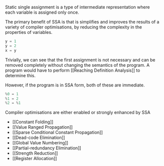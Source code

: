 Static single assignment is a type of intermediate representation where each variable is assigned only once. 

The primary benefit of SSA is that is simplifies and improves the results of a variety of compiler optimisations, by reducing the complexity in the properties of variables.

```c
y = 1
y = 2
x = y
```

Trivially, we can see that the first assignment is not necessary and can be removed completely without changing the semantics of the program. A program would have to perform [[Reaching Definition Analysis]] to determine this. 

However, if the program is in SSA form, both of these are immediate.
```c
%0 = 1
%1 = 2
%2 = %1
```

Compiler optimisations are either enabled or strongly enhanced by SSA
- [[Constant Folding]]
- [[Value Ranged Propagation]]
- [[Sparse Conditional Constant Propagation]]
- [[Dead-code Elimination]]
- [[Global Value Numbering]]
- [[Partial-redundancy Elimination]]
- [[Strength Reduction]]
- [[Register Allocation]]
